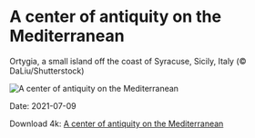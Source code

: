 # A center of antiquity on the Mediterranean

Ortygia, a small island off the coast of Syracuse, Sicily, Italy (© DaLiu/Shutterstock)

![A center of antiquity on the Mediterranean](https://bing.com/th?id=OHR.Ortygia_EN-US5940165843_UHD.jpg&rf=LaDigue_UHD.jpg&pid=hp&w=1024&h=576)

Date: 2021-07-09

Download 4k: [A center of antiquity on the Mediterranean](https://bing.com/th?id=OHR.Ortygia_EN-US5940165843_UHD.jpg&rf=LaDigue_UHD.jpg&pid=hp&w=3840&h=2160)

